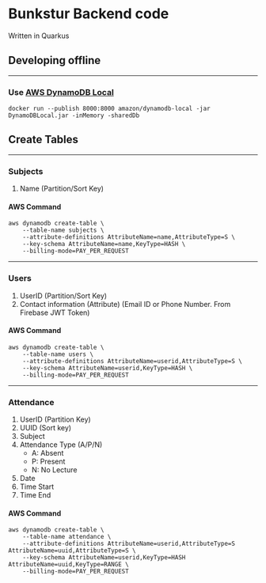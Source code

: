# Bunkstur Backend code

Written in Quarkus

## Developing offline
---
### Use [AWS DynamoDB Local](https://hub.docker.com/r/amazon/dynamodb-local)
```shell script
docker run --publish 8000:8000 amazon/dynamodb-local -jar DynamoDBLocal.jar -inMemory -sharedDb
```

## Create Tables
---
### Subjects

1. Name (Partition/Sort Key)

#### AWS Command

```shell script
aws dynamodb create-table \
    --table-name subjects \
    --attribute-definitions AttributeName=name,AttributeType=S \
    --key-schema AttributeName=name,KeyType=HASH \
    --billing-mode=PAY_PER_REQUEST
```
---
### Users
1. UserID (Partition/Sort Key)
2. Contact information (Attribute) (Email ID or Phone Number. From Firebase JWT Token)

#### AWS Command

```shell script
aws dynamodb create-table \
    --table-name users \
    --attribute-definitions AttributeName=userid,AttributeType=S \
    --key-schema AttributeName=userid,KeyType=HASH \
    --billing-mode=PAY_PER_REQUEST
```
---
### Attendance
1. UserID (Partition Key)
2. UUID (Sort key)
3. Subject
4. Attendance Type (A/P/N)
    - A: Absent
    - P: Present
    - N: No Lecture
5. Date
6. Time Start
7. Time End

#### AWS Command

```shell script
aws dynamodb create-table \
    --table-name attendance \
    --attribute-definitions AttributeName=userid,AttributeType=S AttributeName=uuid,AttributeType=S \
    --key-schema AttributeName=userid,KeyType=HASH AttributeName=uuid,KeyType=RANGE \
    --billing-mode=PAY_PER_REQUEST
```
